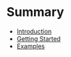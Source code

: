 # Summary

- [Introduction](./introduction.md)
- [Getting Started](./getting_started.md)
- [Examples](./examples.md)
